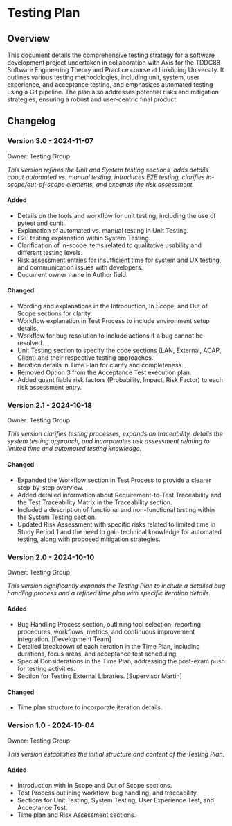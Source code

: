 # Testing Plan

## Overview

This document details the comprehensive testing strategy for a software development project undertaken in collaboration with Axis for the TDDC88 Software Engineering Theory and Practice course at Linköping University. It outlines various testing methodologies, including unit, system, user experience, and acceptance testing, and emphasizes automated testing using a Git pipeline. The plan also addresses potential risks and mitigation strategies, ensuring a robust and user-centric final product.

## Changelog

### Version 3.0 - 2024-11-07

Owner: Testing Group

_This version refines the Unit and System testing sections, adds details about automated vs. manual testing, introduces E2E testing, clarifies in-scope/out-of-scope elements, and expands the risk assessment._

#### Added

- Details on the tools and workflow for unit testing, including the use of pytest and cunit.
- Explanation of automated vs. manual testing in Unit Testing.
- E2E testing explanation within System Testing.
- Clarification of in-scope items related to qualitative usability and different testing levels.
- Risk assessment entries for insufficient time for system and UX testing, and communication issues with developers.
- Document owner name in Author field.

#### Changed

- Wording and explanations in the Introduction, In Scope, and Out of Scope sections for clarity.
- Workflow explanation in Test Process to include environment setup details.
- Workflow for bug resolution to include actions if a bug cannot be resolved.
- Unit Testing section to specify the code sections (LAN, External, ACAP, Client) and their respective testing approaches.
- Iteration details in Time Plan for clarity and completeness.
- Removed Option 3 from the Acceptance Test execution plan.
- Added quantifiable risk factors (Probability, Impact, Risk Factor) to each risk assessment entry.

### Version 2.1 - 2024-10-18

Owner: Testing Group

_This version clarifies testing processes, expands on traceability, details the system testing approach, and incorporates risk assessment relating to limited time and automated testing knowledge._

#### Changed

- Expanded the Workflow section in Test Process to provide a clearer step-by-step overview.
- Added detailed information about Requirement-to-Test Traceability and the Test Traceability Matrix in the Traceability section.
- Included a description of functional and non-functional testing within the System Testing section.
- Updated Risk Assessment with specific risks related to limited time in Study Period 1 and the need to gain technical knowledge for automated testing, along with proposed mitigation strategies.

### Version 2.0 - 2024-10-10

Owner: Testing Group

_This version significantly expands the Testing Plan to include a detailed bug handling process and a refined time plan with specific iteration details._

#### Added

- Bug Handling Process section, outlining tool selection, reporting procedures, workflows, metrics, and continuous improvement integration. [Development Team]
- Detailed breakdown of each iteration in the Time Plan, including durations, focus areas, and acceptance test scheduling.
- Special Considerations in the Time Plan, addressing the post-exam push for testing activities.
- Section for Testing External Libraries. [Supervisor Martin]

#### Changed

- Time plan structure to incorporate iteration details.

### Version 1.0 - 2024-10-04

Owner: Testing Group

_This version establishes the initial structure and content of the Testing Plan._

#### Added

- Introduction with In Scope and Out of Scope sections.
- Test Process outlining workflow, bug handling, and traceability.
- Sections for Unit Testing, System Testing, User Experience Test, and Acceptance Test.
- Time plan and Risk Assessment sections.
